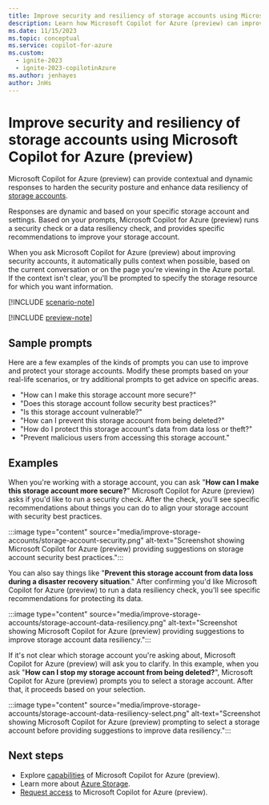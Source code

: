 ```yaml
---
title: Improve security and resiliency of storage accounts using Microsoft Copilot for Azure (preview)
description: Learn how Microsoft Copilot for Azure (preview) can improve the security posture and data resiliency of storage accounts.
ms.date: 11/15/2023
ms.topic: conceptual
ms.service: copilot-for-azure
ms.custom:
  - ignite-2023
  - ignite-2023-copilotinAzure
ms.author: jenhayes
author: JnHs
---
```


# Improve security and resiliency of storage accounts using Microsoft Copilot for Azure (preview)

Microsoft Copilot for Azure (preview) can provide contextual and dynamic responses to harden the security posture and enhance data resiliency of [storage accounts](/azure/storage/common/storage-account-overview).

Responses are dynamic and based on your specific storage account and settings. Based on your prompts, Microsoft Copilot for Azure (preview) runs a security check or a data resiliency check, and provides specific recommendations to improve your storage account.

When you ask Microsoft Copilot for Azure (preview) about improving security accounts, it automatically pulls context when possible, based on the current conversation or on the page you're viewing in the Azure portal. If the context isn't clear, you'll be prompted to specify the storage resource for which you want information.

[!INCLUDE [scenario-note](includes/scenario-note.md)]

[!INCLUDE [preview-note](includes/preview-note.md)]

## Sample prompts

Here are a few examples of the kinds of prompts you can use to improve and protect your storage accounts. Modify these prompts based on your real-life scenarios, or try additional prompts to get advice on specific areas.

- "How can I make this storage account more secure?"
- "Does this storage account follow security best practices?"
- "Is this storage account vulnerable?"
- "How can I prevent this storage account from being deleted?"
- "How do I protect this storage account's data from data loss or theft?"
- "Prevent malicious users from accessing this storage account."

## Examples

When you're working with a storage account, you can ask "**How can I make this storage account more secure?**" Microsoft Copilot for Azure (preview) asks if you'd like to run a security check. After the check, you'll see specific recommendations about things you can do to align your storage account with security best practices.

:::image type="content" source="media/improve-storage-accounts/storage-account-security.png" alt-text="Screenshot showing Microsoft Copilot for Azure (preview) providing suggestions on storage account security best practices.":::

You can also say things like "**Prevent this storage account from data loss during a disaster recovery situation**." After confirming you'd like Microsoft Copilot for Azure (preview) to run a data resiliency check, you'll see specific recommendations for protecting its data.

:::image type="content" source="media/improve-storage-accounts/storage-account-data-resiliency.png" alt-text="Screenshot showing Microsoft Copilot for Azure (preview) providing suggestions to improve storage account data resiliency.":::

If it's not clear which storage account you're asking about, Microsoft Copilot for Azure (preview) will ask you to clarify. In this example,  when you ask "**How can I stop my storage account from being deleted?**", Microsoft Copilot for Azure (preview) prompts you to select a storage account. After that, it proceeds based on your selection.

:::image type="content" source="media/improve-storage-accounts/storage-account-data-resiliency-select.png" alt-text="Screenshot showing Microsoft Copilot for Azure (preview) prompting to select a storage account before providing suggestions to improve data resiliency.":::

## Next steps

- Explore [capabilities](capabilities.md) of Microsoft Copilot for Azure (preview).
- Learn more about [Azure Storage](/azure/storage/common/storage-introduction).
- [Request access](https://aka.ms/MSCopilotforAzurePreview) to Microsoft Copilot for Azure (preview).

